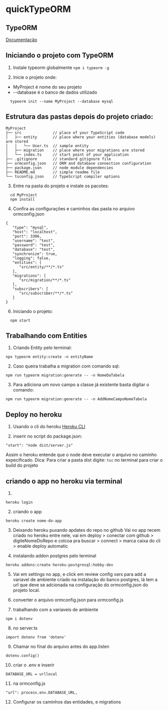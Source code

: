 # quickTypeORM

## TypeORM
[Documentação](https://typeorm.io/)

## Iniciando o projeto com TypeORM
1. Instale typeorm globalmente
``` npm i typeorm -g ```

2. Inicie o projeto onde: 
- MyProject é nome do seu projeto
- --database é o banco de dados utilizado
``` 
  typeorm init --name MyProject --database mysql 
```

## Estrutura das pastas depois do projeto criado:
``` 
MyProject
├── src              // place of your TypeScript code
│   ├── entity       // place where your entities (database models) are stored
│   │   └── User.ts  // sample entity
│   ├── migration    // place where your migrations are stored
│   └── index.ts     // start point of your application
├── .gitignore       // standard gitignore file
├── ormconfig.json   // ORM and database connection configuration
├── package.json     // node module dependencies
├── README.md        // simple readme file
└── tsconfig.json    // TypeScript compiler options
```

3. Entre na pasta do projeto e instale os pacotes:
``` 
  cd MyProject
  npm install
```

4. Confira as configurações e caminhos das pasta no arquivo ormconfig.json
```
{
   "type": "mysql",
   "host": "localhost",
   "port": 3306,
   "username": "test",
   "password": "test",
   "database": "test",
   "synchronize": true,
   "logging": false,
   "entities": [
      "src/entity/**/*.ts"
   ],
   "migrations": [
      "src/migration/**/*.ts"
   ],
   "subscribers": [
      "src/subscriber/**/*.ts"
   ]
}
```

6. Iniciando o projeto: 
``` 
  npm start 
```

## Trabalhando com Entities
1. Criando Entity pelo terminal:
```
npx typeorm entity:create -n entityName
```

2. Caso queira trabalha a migration com comando sql:
```
npm run typeorm migration:generate -- -n NomeDaTabela
```

3. Para adiciona um novo campo a classe já existente basta digitar o comando:
```
npm run typeorm migration:generate -- -n AddNomeCampoNomeTabela
```

## Deploy no heroku
1. Usando o cli do heroku
[Heroku CLI](https://devcenter.heroku.com/articles/heroku-cli)

2. inserir no script do package.json:
``` 
"start": "node dist/server.js"
```
Assim o heroku entende que o node deve executar o arquivo no caminho expecificado.
Dica: Para criar a pasta dist digite: ``` tsc ``` no terminal para criar o build do projeto

## criando o app no heroku via terminal
1. 
```
heroku login
```

2. criando o app
```
heroku create nome-do-app
```

3. Deixando heroku puxando apdates do repo no github
Vai no app recem criado no heroku entre nele, vai em 
deploy > conectar com github > digiteNomeDoRepo e colcoa pra buscar > connect > marca caixa do cli > enable deploy automatic

4. instalando addon postgres pelo terminal
```
heroku addons:create heroku-postgresql:hobby-dev
```
5. Vai em settings no app, e click em review config vars para add a variavel de ambiente criado na instalação do banco postgres, lá tem a url que deve se adcionada na configuração do ormconfig.json do projeto local.

6. converter o arquivo ormconfig.json para ormconfig.js

7. trabalhando com a variaveis de ambiente
```
npm i dotenv
```
8. no server.ts
```
import dotenv from 'dotenv'
```
9. Chamar no final do arquivo antes do app.listen
```
dotenv.config()
```
10. criar o .env e inserir
```
DATABASE_URL = urllocal
```
11. na ormconfig.js
```
"url": process.env.DATABASE_URL,
```

12. Configurar os caminhos das entidades, e migrations




